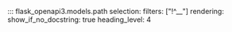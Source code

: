 ::: flask_openapi3.models.path
    selection:
      filters: ["!^__"]
    rendering:
      show_if_no_docstring: true
      heading_level: 4